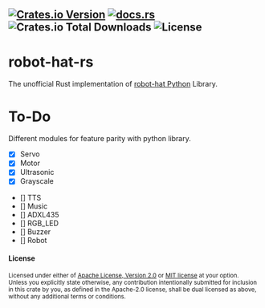 [![Crates.io Version](https://img.shields.io/crates/v/robot-hat-rs)](https://crates.io/crates/robot-hat-rs) [![docs.rs](https://img.shields.io/docsrs/robot-hat-rs)](https://docs.rs/robot-hat-rs) ![Crates.io Total Downloads](https://img.shields.io/crates/d/robot-hat-rs) ![License](https://img.shields.io/badge/license-MIT%2FApache--2.0-blue)
-------------


# robot-hat-rs
The unofficial Rust implementation of [robot-hat Python](https://github.com/sunfounder/robot-hat) Library.


# To-Do
Different modules for feature parity with python library.

- [x] Servo
- [x] Motor
- [x] Ultrasonic
- [x] Grayscale
- [] TTS
- [] Music
- [] ADXL435
- [] RGB_LED
- [] Buzzer
- [] Robot


#### License

<sup>
Licensed under either of <a href="LICENSE-APACHE">Apache License, Version
2.0</a> or <a href="LICENSE-MIT">MIT license</a> at your option.
</sup>

<br>

<sub>
Unless you explicitly state otherwise, any contribution intentionally submitted
for inclusion in this crate by you, as defined in the Apache-2.0 license, shall
be dual licensed as above, without any additional terms or conditions.
</sub>
